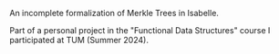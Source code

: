An incomplete formalization of Merkle Trees in Isabelle. 

Part of a personal project in the "Functional Data Structures" course I participated at TUM  (Summer 2024).
